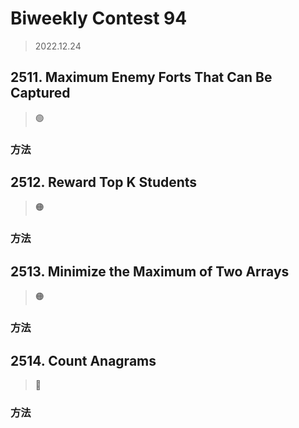 # Biweekly Contest 94
> 2022.12.24

## 2511. Maximum Enemy Forts That Can Be Captured

> :green_circle:

### 方法

## 2512. Reward Top K Students

> :orange_circle:

### 方法

## 2513. Minimize the Maximum of Two Arrays

> :orange_circle:

### 方法

## 2514. Count Anagrams

> :red_circle:

### 方法
